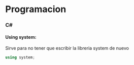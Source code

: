 # Programacion

### C#

#### Using system:

Sirve para no tener que escribir la libreria system de nuevo

```C#
using system;
```
<a class=""></a>
